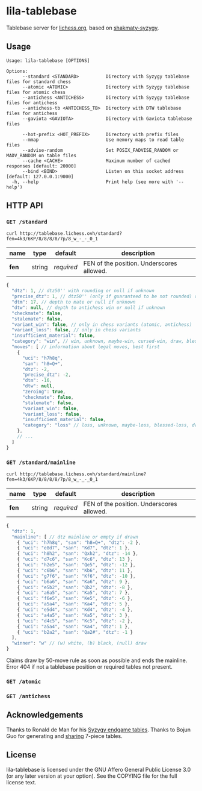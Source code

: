 lila-tablebase
==============

Tablebase server for [lichess.org](https://tablebase.lichess.ovh),
based on [shakmaty-syzygy](https://crates.io/crates/shakmaty-syzygy).

Usage
-----

```
Usage: lila-tablebase [OPTIONS]

Options:
      --standard <STANDARD>          Directory with Syzygy tablebase files for standard chess
      --atomic <ATOMIC>              Directory with Syzygy tablebase files for atomic chess
      --antichess <ANTICHESS>        Directory with Syzygy tablebase files for antichess
      --antichess-tb <ANTICHESS_TB>  Directory with DTW tablebase files for antichess
      --gaviota <GAVIOTA>            Directory with Gaviota tablebase files

      --hot-prefix <HOT_PREFIX>      Directory with prefix files
      --mmap                         Use memory maps to read table files
      --advise-random                Set POSIX_FADVISE_RANDOM or MADV_RANDOM on table files
      --cache <CACHE>                Maximum number of cached responses [default: 20000]
      --bind <BIND>                  Listen on this socket address [default: 127.0.0.1:9000]
  -h, --help                         Print help (see more with '--help')
```

HTTP API
--------

### `GET /standard`

```
curl http://tablebase.lichess.ovh/standard?fen=4k3/6KP/8/8/8/8/7p/8_w_-_-_0_1
```

name | type | default | description
--- | --- | --- | ---
**fen** | string | *required* | FEN of the position. Underscores allowed.

```javascript
{
  "dtz": 1, // dtz50'' with rounding or null if unknown
  "precise_dtz": 1, // dtz50'' (only if guaranteed to be not rounded) or null if unknown
  "dtm": 17, // depth to mate or null if unknown
  "dtw": null, // depth to antichess win or null if unknown
  "checkmate": false,
  "stalemate": false,
  "variant_win": false, // only in chess variants (atomic, antichess)
  "variant_loss": false, // only in chess variants
  "insufficient_material": false,
  "category": "win", // win, unknown, maybe-win, cursed-win, draw, blessed-loss, maybe-loss, loss
  "moves": [ // information about legal moves, best first
    {
      "uci": "h7h8q",
      "san": "h8=Q+",
      "dtz": -2,
      "precise_dtz": -2,
      "dtm": -16,
      "dtw": null,
      "zeroing": true,
      "checkmate": false,
      "stalemate": false,
      "variant_win": false,
      "variant_loss": false,
      "insufficient_material": false,
      "category": "loss" // loss, unknown, maybe-loss, blessed-loss, draw, cursed-win, maybe-win, win
    },
    // ...
  ]
}
```

### `GET /standard/mainline`

```
curl http://tablebase.lichess.ovh/standard/mainline?fen=4k3/6KP/8/8/8/8/7p/8_w_-_-_0_1
```

name | type | default | description
--- | --- | --- | ---
**fen** | string | *required* | FEN of the position. Underscores allowed.

```javascript
{
  "dtz": 1,
  "mainline": [ // dtz mainline or empty if drawn
    { "uci": "h7h8q", "san": "h8=Q+", "dtz": -2 },
    { "uci": "e8d7", "san": "Kd7", "dtz": 1 },
    { "uci": "h8h2", "san": "Qxh2", "dtz": -14 },
    { "uci": "d7c6", "san": "Kc6", "dtz": 13 },
    { "uci": "h2e5", "san": "Qe5", "dtz": -12 },
    { "uci": "c6b6", "san": "Kb6", "dtz": 11 },
    { "uci": "g7f6", "san": "Kf6", "dtz": -10 },
    { "uci": "b6a6", "san": "Ka6", "dtz": 9 },
    { "uci": "e5b2", "san": "Qb2", "dtz": -8 },
    { "uci": "a6a5", "san": "Ka5", "dtz": 7 },
    { "uci": "f6e5", "san": "Ke5", "dtz": -6 },
    { "uci": "a5a4", "san": "Ka4", "dtz": 5 },
    { "uci": "e5d4", "san": "Kd4", "dtz": -4 },
    { "uci": "a4a5", "san": "Ka5", "dtz": 3 },
    { "uci": "d4c5", "san": "Kc5", "dtz": -2 },
    { "uci": "a5a4", "san": "Ka4", "dtz": 1 },
    { "uci": "b2a2", "san": "Qa2#", "dtz": -1 }
  ],
  "winner": "w" // (w) white, (b) black, (null) draw
}
```

Claims draw by 50-move rule as soon as possible and ends the mainline.
Error 404 if not a tablebase position or required tables not present.

### `GET /atomic`

### `GET /antichess`

Acknowledgements
----------------

Thanks to Ronald de Man for his [Syzygy endgame tables](https://github.com/syzygy1/tb).
Thanks to Bojun Guo for generating and [sharing](http://www.talkchess.com/forum/viewtopic.php?t=66797) 7-piece tables.

License
-------

lila-tablebase is licensed under the GNU Affero General Public License 3.0 (or any later version at your
option). See the COPYING file for the full license text.
